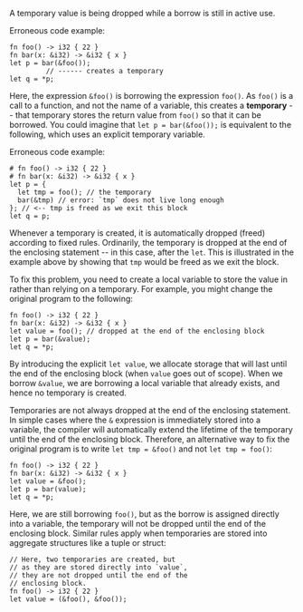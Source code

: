 A temporary value is being dropped while a borrow is still in active use.

Erroneous code example:

```compile_fail,E0716
fn foo() -> i32 { 22 }
fn bar(x: &i32) -> &i32 { x }
let p = bar(&foo());
         // ------ creates a temporary
let q = *p;
```

Here, the expression `&foo()` is borrowing the expression `foo()`. As `foo()` is
a call to a function, and not the name of a variable, this creates a
**temporary** -- that temporary stores the return value from `foo()` so that it
can be borrowed. You could imagine that `let p = bar(&foo());` is equivalent to
the following, which uses an explicit temporary variable.

Erroneous code example:

```compile_fail,E0597
# fn foo() -> i32 { 22 }
# fn bar(x: &i32) -> &i32 { x }
let p = {
  let tmp = foo(); // the temporary
  bar(&tmp) // error: `tmp` does not live long enough
}; // <-- tmp is freed as we exit this block
let q = p;
```

Whenever a temporary is created, it is automatically dropped (freed) according
to fixed rules. Ordinarily, the temporary is dropped at the end of the enclosing
statement -- in this case, after the `let`. This is illustrated in the example
above by showing that `tmp` would be freed as we exit the block.

To fix this problem, you need to create a local variable to store the value in
rather than relying on a temporary. For example, you might change the original
program to the following:

```
fn foo() -> i32 { 22 }
fn bar(x: &i32) -> &i32 { x }
let value = foo(); // dropped at the end of the enclosing block
let p = bar(&value);
let q = *p;
```

By introducing the explicit `let value`, we allocate storage that will last
until the end of the enclosing block (when `value` goes out of scope). When we
borrow `&value`, we are borrowing a local variable that already exists, and
hence no temporary is created.

Temporaries are not always dropped at the end of the enclosing statement. In
simple cases where the `&` expression is immediately stored into a variable, the
compiler will automatically extend the lifetime of the temporary until the end
of the enclosing block. Therefore, an alternative way to fix the original
program is to write `let tmp = &foo()` and not `let tmp = foo()`:

```
fn foo() -> i32 { 22 }
fn bar(x: &i32) -> &i32 { x }
let value = &foo();
let p = bar(value);
let q = *p;
```

Here, we are still borrowing `foo()`, but as the borrow is assigned directly
into a variable, the temporary will not be dropped until the end of the
enclosing block. Similar rules apply when temporaries are stored into aggregate
structures like a tuple or struct:

```
// Here, two temporaries are created, but
// as they are stored directly into `value`,
// they are not dropped until the end of the
// enclosing block.
fn foo() -> i32 { 22 }
let value = (&foo(), &foo());
```
